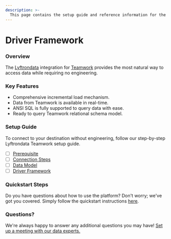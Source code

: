 ```yaml
---
description: >-
  This page contains the setup guide and reference information for the Teamwork source connector.
---
```


# Driver Framework

### Overview

The [Lyftrondata](https://www.lyftrondata.com/) integration for [Teamwork](https://www.lyftrondata.com/integration/marketing-analytics/teamwork-projects/) provides the most natural way to access data while requiring no engineering.

### Key Features

* Comprehensive incremental load mechanism.
* Data from Teamwork is available in real-time.&#x20;
* ANSI SQL is fully supported to query data with ease.
* Ready to query Teamwork relational schema model.

### Setup Guide

To connect to your destination without engineering, follow our step-by-step Lyftrondata Teamwork setup guide.

* [ ] [Prerequisite](../prerequisite.md)
* [ ] [Connection Steps](../connection-steps.md)
* [ ] [Data Model](../data-model/erd.md)
* [ ] [Driver Framework](../driver-framework/)

### Quickstart Steps

Do you have questions about how to use the platform? Don't worry; we've got you covered. Simply follow the quickstart instructions [here](../driver-framework/README.md).

### Questions? <a href="#questions" id="questions"></a>

We're always happy to answer any additional questions you may have! [Set up a meeting with our data experts.](https://www.lyftrondata.com/book-a-meeting/)


